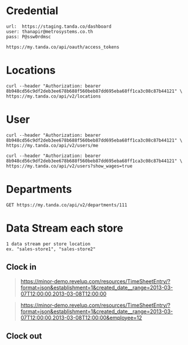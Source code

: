 # Credential
```
url:  https://staging.tanda.co/dashboard
user: thanapir@metrosystems.co.th
pass: P@ssw0rdmsc

https://my.tanda.co/api/oauth/access_tokens
```

# Locations 
```
curl --header "Authorization: bearer 8b948cd56c9df2deb3ee678b688f560beb87dd695eba68ff1ca3c08c87b44121" \
https://my.tanda.co/api/v2/locations
```

# User
```
curl --header "Authorization: bearer 8b948cd56c9df2deb3ee678b688f560beb87dd695eba68ff1ca3c08c87b44121" \
https://my.tanda.co/api/v2/users/me

curl --header "Authorization: bearer 8b948cd56c9df2deb3ee678b688f560beb87dd695eba68ff1ca3c08c87b44121" \
https://my.tanda.co/api/v2/users?show_wages=true
```

# Departments
```
GET https://my.tanda.co/api/v2/departments/111
```

# Data Stream each store 
```
1 data stream per store location 
ex. "sales-store1", "sales-store2"
```

## Clock in
> https://minor-demo.revelup.com/resources/TimeSheetEntry/?format=json&establishment=1&created_date__range=2013-03-07T12:00:00,2013-03-08T12:00:00

> https://minor-demo.revelup.com/resources/TimeSheetEntry/?format=json&establishment=1&created_date__range=2013-03-07T12:00:00,2013-03-08T12:00:00&employee=12

## Clock out

